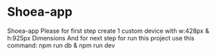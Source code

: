 # Shoea-app
Shoea-app
Please for first step 
create 1 custom device with w:428px & h:925px Dimensions
And for next step for run this project use this command:
npm run db
&
npm run dev
